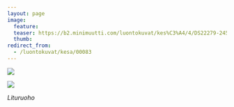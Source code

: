 ```yaml
---
layout: page
image:
  feature:
  teaser: https://b2.minimuutti.com/luontokuvat/kes%C3%A4/4/DS22279-245px.jpg
  thumb:
redirect_from:
  - /luontokuvat/kesa/00083
---
```


![](https://b2.minimuutti.com/luontokuvat/kes%C3%A4/4/DS22283-800px.jpg)

![](https://b2.minimuutti.com/luontokuvat/kes%C3%A4/4/DS22279-800px.jpg)

*Lituruoho*
